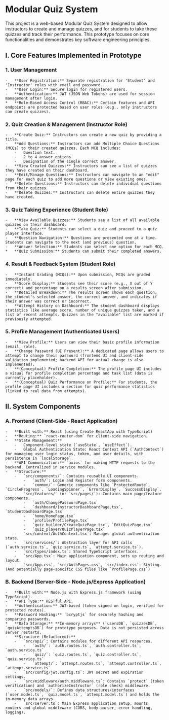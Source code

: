 # Modular Quiz System 

This project is a web-based Modular Quiz System designed to allow instructors to create and manage quizzes, and for students to take these quizzes and track their performance. This prototype focuses on core functionalities and demonstrates key software engineering principles.

## I. Core Features Implemented in Prototype

### 1. User Management
    -   **User Registration:** Separate registration for 'Student' and 'Instructor' roles with email and password.
    -   **User Login:** Secure login for registered users.
    -   **Authentication:** JWT (JSON Web Tokens) are used for session management after login.
    *   **Role-Based Access Control (RBAC):** Certain features and API endpoints are protected based on user roles (e.g., only instructors can create quizzes).

### 2. Quiz Creation & Management (Instructor Role)
    -   **Create Quiz:** Instructors can create a new quiz by providing a title.
    -   **Add Questions:** Instructors can add Multiple Choice Questions (MCQs) to their created quizzes. Each MCQ includes:
        -   Question text.
        -   2 to 4 answer options.
        -   Designation of the single correct answer.
    -   **View Created Quizzes:** Instructors can see a list of quizzes they have created on their dashboard.
    -   **Edit/Manage Questions:** Instructors can navigate to an "edit" page for each quiz to add more questions or view existing ones.
    -   **Delete Questions:** Instructors can delete individual questions from their quizzes.
    -   **Delete Quizzes:** Instructors can delete entire quizzes they have created.

### 3. Quiz Taking Experience (Student Role)
    -   **View Available Quizzes:** Students see a list of all available quizzes on their dashboard.
    -   **Take Quiz:** Students can select a quiz and proceed to a quiz player interface.
    -   **Question Navigation:** Questions are presented one at a time. Students can navigate to the next (and previous) question.
    -   **Answer Selection:** Students can select one option for each MCQ.
    *   **Quiz Submission:** Students can submit their completed answers.

### 4. Result & Feedback System (Student Role)
    -   **Instant Grading (MCQs):** Upon submission, MCQs are graded immediately.
    -   **Score Display:** Students see their score (e.g., X out of Y correct) and percentage on a results screen after submission.
    -   **Detailed Breakdown:** The results screen shows each question, the student's selected answer, the correct answer, and indicates if their answer was correct or incorrect.
    -   **Attempt History on Dashboard:** The student dashboard displays statistics like average score, number of unique quizzes taken, and a list of recent attempts. Quizzes in the "available" list are marked if previously attempted.

### 5. Profile Management (Authenticated Users)
    -   **View Profile:** Users can view their basic profile information (email, role).
    -   **Change Password (UI Present):** A dedicated page allows users to attempt to change their password (frontend UI and client-side validation implemented; backend API for actual change is also implemented).
    -   **(Conceptual) Profile Completion:** The profile page UI includes a visual for profile completion percentage and task list (data is currently placeholder).
    -   **(Conceptual) Quiz Performance on Profile:** For students, the profile page UI includes a section for quiz performance statistics (linked to real data from attempts).

## II. System Components

### A. Frontend (Client-Side - React Application)
    -   **Built with:** React (using Create ReactApp with TypeScript)
    -   **Routing:** `react-router-dom` for client-side navigation.
    -   **State Management:**
        -   Component-level state (`useState`, `useEffect`).
        -   Global Authentication State: React Context API (`AuthContext`) for managing user login status, token, and user details, with persistence in `localStorage`.
    -   **API Communication:** `axios` for making HTTP requests to the backend. Centralized in service modules.
    -   **Structure:**
        -   `src/components/`: Contains reusable UI components.
            -   `auth/`: Login and Register form components.
            -   `common/`: Generic components like `ProtectedRoute`, `CircleProgress`, `LoadingSpinner`, `ErrorDisplay`, `SuccessDisplay`.
        -   `src/features/` (or `src/pages/`): Contains main page/feature components.
            -   `auth/ChangePasswordPage.tsx`
            -   `dashboard/InstructorDashboardPage.tsx`, `StudentDashboardPage.tsx`
            -   `home/HomePage.tsx`
            -   `profile/ProfilePage.tsx`
            -   `quiz_builder/CreateQuizPage.tsx`, `EditQuizPage.tsx`
            -   `quiz_player/QuizPlayerPage.tsx`
        -   `src/context/AuthContext.tsx`: Manages global authentication state.
        -   `src/services/`: Abstraction layer for API calls (`auth.service.ts`, `quiz.service.ts`, `attempt.service.ts`).
        -   `src/types/index.ts`: Shared TypeScript interfaces.
        -   `src/App.tsx`: Main application component, sets up routing and layout.
        -   `src/App.css`, `src/AuthPages.css`, `src/index.css`: Styling. (And potentially page-specific CSS files like `ProfilePage.css`)

### B. Backend (Server-Side - Node.js/Express Application)
    -   **Built with:** Node.js with Express.js framework (using TypeScript).
    -   **API Type:** RESTful API.
    -   **Authentication:** JWT-based (token signed on login, verified for protected routes).
    -   **Password Hashing:** `bcryptjs` for securely hashing and comparing passwords.
    *   **Data Storage:** **In-memory arrays** (`usersDB`, `quizzesDB`, `quizAttemptsDB`) for prototype purposes. Data is not persisted across server restarts.
    -   **Structure (Refactored):**
        -   `src/api/`: Contains modules for different API resources.
            -   `auth/`: `auth.routes.ts`, `auth.controller.ts`, `auth.service.ts`
            -   `quiz/`: `quiz.routes.ts`, `quiz.controller.ts`, `quiz.service.ts`
            -   `attempt/`: `attempt.routes.ts`, `attempt.controller.ts`, `attempt.service.ts`
        -   `src/config/jwt.config.ts`: JWT secret and expiration settings.
        -   `src/middleware/auth.middleware.ts`: Contains `protect` (token verification) and `authorizeInstructor` (role check) middleware.
        -   `src/models/`: Defines data structures/interfaces (`user.model.ts`, `quiz.model.ts`, `attempt.model.ts`) and holds the in-memory data arrays.
        -   `src/server.ts`: Main Express application setup, mounts routers and global middleware (CORS, body-parser, error handling, logging).
